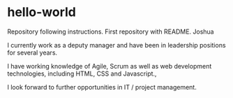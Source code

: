 # hello-world
Repository following instructions. First repository with README.
Joshua 

I currently work as a deputy manager and have been in leadership positions for several years. 

I have working knowledge of Agile, Scrum as well as web development technologies, including HTML, CSS and Javascript., 

I look forward to further opportunities in IT / project management.
